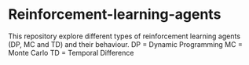 # Reinforcement-learning-agents
This repository explore different types of reinforcement learning agents (DP, MC and TD) and their behaviour.
DP = Dynamic Programming
MC = Monte Carlo
TD = Temporal Difference
